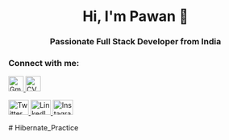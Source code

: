 <h1 align="center">Hi, I'm Pawan 👋</h1>
<h3 align="center">Passionate Full Stack Developer from India</h3>

<h3 align="left">Connect with me:</h3>
<p align="left">
  <a href="mailto:p1.sirsat1998@gmail.com" target="_blank">
    <img src="https://img.icons8.com/color/48/000000/gmail-new.png" alt="Gmail" width="30" height="30" />
  </a>
  <a href="https://drive.google.com/file/d/1ixx97YVph0IQR_OsCANnKY5_U64W41UR/view?usp=sharing" target="_blank">
    <img src="https://img.icons8.com/color/48/000000/contract-job.png" alt="CV" width="30" height="30" />
  </a>
</p>
<p align="left">
  <a href="https://twitter.com/sirsat_pawan" target="_blank">
    <img src="https://raw.githubusercontent.com/rahuldkjain/github-profile-readme-generator/master/src/images/icons/Social/twitter.svg" alt="Twitter" height="30" width="40" />
  </a>
  <a href="https://linkedin.com/in/pawan-sirsat-72a0ba174/" target="_blank">
    <img src="https://raw.githubusercontent.com/rahuldkjain/github-profile-readme-generator/master/src/images/icons/Social/linked-in-alt.svg" alt="LinkedIn" height="30" width="40" />
  </a>
  <a href="https://instagram.com/p1.sirsat?utm_source=qr&igshid=ngexmmi2ytkyzg%3d%3d" target="_blank">
    <img src="https://raw.githubusercontent.com/rahuldkjain/github-profile-readme-generator/master/src/images/icons/Social/instagram.svg" alt="Instagram" height="30" width="40" />
  </a>
</p>
# Hibernate_Practice
 
